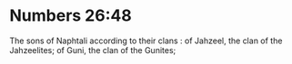 # Numbers 26:48

The sons of Naphtali according to their clans : of Jahzeel, the clan of the Jahzeelites; of Guni, the clan of the Gunites;
